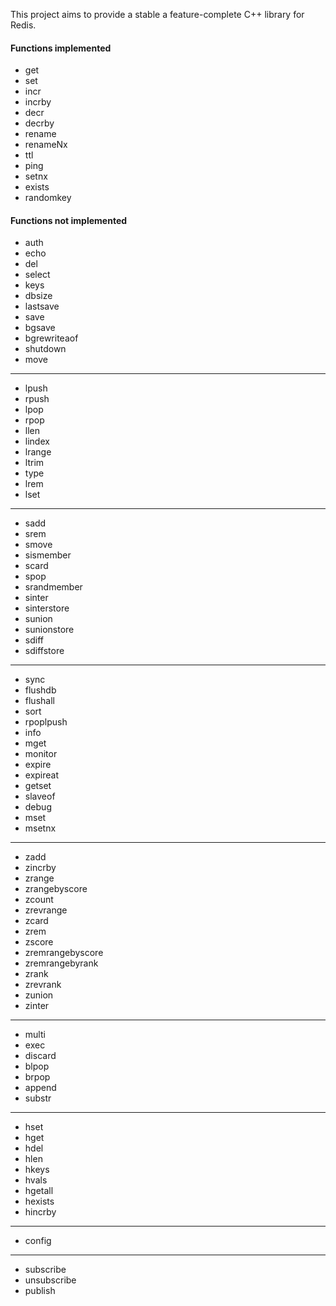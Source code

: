 This project aims to provide a stable a feature-complete C++ library for Redis.

#### Functions implemented

* get
* set
* incr
* incrby
* decr
* decrby
* rename
* renameNx
* ttl
* ping
* setnx
* exists
* randomkey

#### Functions not implemented

* auth
* echo
* del
* select
* keys
* dbsize
* lastsave
* save
* bgsave
* bgrewriteaof
* shutdown
* move

--------------------

* lpush
* rpush
* lpop
* rpop
* llen
* lindex
* lrange
* ltrim
* type
* lrem
* lset

--------------------

* sadd
* srem
* smove
* sismember
* scard
* spop
* srandmember
* sinter
* sinterstore
* sunion
* sunionstore
* sdiff
* sdiffstore

--------------------

* sync
* flushdb
* flushall
* sort
* rpoplpush
* info
* mget
* monitor
* expire
* expireat
* getset
* slaveof
* debug
* mset
* msetnx

--------------------

* zadd
* zincrby
* zrange
* zrangebyscore
* zcount
* zrevrange
* zcard
* zrem
* zscore
* zremrangebyscore
* zremrangebyrank
* zrank
* zrevrank
* zunion
* zinter

--------------------

* multi
* exec
* discard
* blpop
* brpop
* append
* substr

--------------------

* hset
* hget
* hdel
* hlen
* hkeys
* hvals
* hgetall
* hexists
* hincrby

--------------------

* config

--------------------

* subscribe
* unsubscribe
* publish
